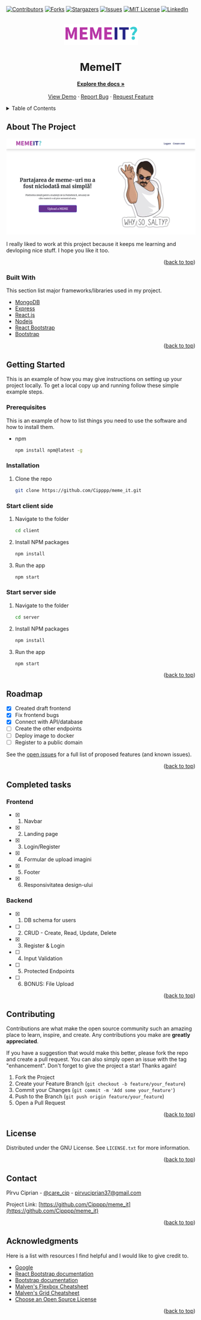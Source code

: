 <div id="top"></div>
<!--
*** Thanks for checking out the meme_it. If you have a suggestion
*** that would make this better, please fork the repo and create a pull request
*** or simply open an issue with the tag "enhancement".
*** Don't forget to give the project a star!
*** Thanks again! Now go create something AMAZING! :D
-->

[![Contributors][contributors-shield]][contributors-url]
[![Forks][forks-shield]][forks-url]
[![Stargazers][stars-shield]][stars-url]
[![Issues][issues-shield]][issues-url]
[![MIT License][license-shield]][license-url]
[![LinkedIn][linkedin-shield]][linkedin-url]

<!-- PROJECT LOGO -->
<br />
<div align="center">
  <a href="https://github.com/Cippppp/meme_it">
    <img src="images/logo.png" alt="Logo" width="197" height="56">
  </a>

  <h1 align="center">MemeIT</h1>

  <p align="center">
    <a href="https://github.com/Cipppp/meme_it"><strong>Explore the docs »</strong></a>
    <br />
    <br />
    <a href="https://cipppp.github.io/meme_it/">View Demo</a>
    ·
    <a href="https://github.com/Cipppp/meme_it/issues">Report Bug</a>
    ·
    <a href="https://github.com/Cipppp/meme_it/issues">Request Feature</a>
  </p>
</div>

<!-- TABLE OF CONTENTS -->
<details>
  <summary>Table of Contents</summary>
  <ol>
    <li>
      <a href="#about-the-project">About The Project</a>
      <ul>
        <li><a href="#built-with">Built With</a></li>
      </ul>
    </li>
    <li>
      <a href="#getting-started">Getting Started</a>
      <ul>
        <li><a href="#prerequisites">Prerequisites</a></li>
        <li><a href="#installation">Installation</a></li>
      </ul>
    </li>
    <li><a href="#usage">Usage</a></li>
    <li><a href="#roadmap">Roadmap</a></li>
    <li><a href="#contributing">Contributing</a></li>
    <li><a href="#license">License</a></li>
    <li><a href="#contact">Contact</a></li>
    <li><a href="#acknowledgments">Acknowledgments</a></li>
  </ol>
</details>

<!-- ABOUT THE PROJECT -->

## **About The Project**

[![Product Name Screen Shot][product-screenshot]](https://cipppp.github.io/meme_it/)

I really liked to work at this project because it keeps me learning and devloping nice stuff. I hope you like it too.

<p align="right">(<a href="#top">back to top</a>)</p>

### Built With

This section list major frameworks/libraries used in my project.

-   [MongoDB](https://www.mongodb.com)
-   [Express](https://expressjs.com)
-   [React.js](https://reactjs.org/)
-   [Nodejs](https://nodejs.org/en/)
-   [React Bootstrap](https://react-bootstrap.github.io)
-   [Bootstrap](https://getbootstrap.com)

<p align="right">(<a href="#top">back to top</a>)</p>

<!-- GETTING STARTED -->

## **Getting Started**

This is an example of how you may give instructions on setting up your project locally.
To get a local copy up and running follow these simple example steps.

### Prerequisites

This is an example of how to list things you need to use the software and how to install them.

-   npm
    ```sh
    npm install npm@latest -g
    ```

### Installation

1. Clone the repo
    ```sh
    git clone https://github.com/Cipppp/meme_it.git
    ```

### Start client side

1. Navigate to the folder
    ```sh
    cd client
    ```
2. Install NPM packages
    ```sh
    npm install
    ```
3. Run the app
    ```sh
    npm start
    ```

### Start server side

1. Navigate to the folder
    ```sh
    cd server
    ```
2. Install NPM packages
    ```sh
    npm install
    ```
3. Run the app
    ```sh
    npm start
    ```

<p align="right">(<a href="#top">back to top</a>)</p>

<!-- ROADMAP -->

## **Roadmap**

-   [x] Created draft frontend
-   [x] Fix frontend bugs
-   [x] Connect with API/database
-   [ ] Create the other endpoints
-   [ ] Deploy image to docker
-   [ ] Register to a public domain

See the [open issues](https://github.com/Cipppp/meme_it/issues) for a full list of proposed features (and known issues).

<p align="right">(<a href="#top">back to top</a>)</p>

<!-- Completed tasks -->

## **Completed tasks**

### Frontend

-   [x] 1. Navbar
-   [x] 2. Landing page
-   [x] 3. Login/Register
-   [x] 4. Formular de upload imagini
-   [x] 5. Footer
-   [x] 6. Responsivitatea design-ului

### Backend

-   [x] 1. DB schema for users
-   [ ] 2. CRUD - Create, Read, Update, Delete
-   [x] 3. Register & Login
-   [ ] 4. Input Validation
-   [ ] 5. Protected Endpoints
-   [ ] 6. BONUS: File Upload

<p align="right">(<a href="#top">back to top</a>)</p>

<!-- CONTRIBUTING -->

## **Contributing**

Contributions are what make the open source community such an amazing place to learn, inspire, and create. Any contributions you make are **greatly appreciated**.

If you have a suggestion that would make this better, please fork the repo and create a pull request. You can also simply open an issue with the tag "enhancement".
Don't forget to give the project a star! Thanks again!

1. Fork the Project
2. Create your Feature Branch (`git checkout -b feature/your_feature`)
3. Commit your Changes (`git commit -m 'Add some your_feature'`)
4. Push to the Branch (`git push origin feature/your_feature`)
5. Open a Pull Request

<p align="right">(<a href="#top">back to top</a>)</p>

<!-- LICENSE -->

## **License**

Distributed under the GNU License. See `LICENSE.txt` for more information.

<p align="right">(<a href="#top">back to top</a>)</p>

<!-- CONTACT -->

## **Contact**

Pîrvu Ciprian - [@care_cip](https://twitter.com/care_cip) - pirvuciprian37@gmail.com

Project Link: [https://github.com/Cipppp/meme_it](https://github.com/Cipppp/meme_it)

<p align="right">(<a href="#top">back to top</a>)</p>

<!-- ACKNOWLEDGMENTS -->

## **Acknowledgments**

Here is a list with resources I find helpful and I would like to give credit to.

-   [Google](https://www.google.com/?client=safari)
-   [React Bootstrap documentation](https://react-bootstrap.github.io)
-   [Bootstrap documentation](https://getbootstrap.com/docs/4.1/getting-started/introduction/)
-   [Malven's Flexbox Cheatsheet](https://flexbox.malven.co/)
-   [Malven's Grid Cheatsheet](https://grid.malven.co/)
-   [Choose an Open Source License](https://choosealicense.com)

<p align="right">(<a href="#top">back to top</a>)</p>

<!-- MARKDOWN LINKS & IMAGES -->

[contributors-shield]: https://img.shields.io/github/contributors/Cipppp/meme_it.svg?style=for-the-badge
[contributors-url]: https://github.com/Cipppp/meme_it/graphs/contributors
[forks-shield]: https://img.shields.io/github/forks/Cipppp/meme_it.svg?style=for-the-badge
[forks-url]: https://github.com/Cipppp/meme_it/network/members
[stars-shield]: https://img.shields.io/github/stars/Cipppp/meme_it.svg?style=for-the-badge
[stars-url]: https://github.com/Cipppp/meme_it/stargazers
[issues-shield]: https://img.shields.io/github/issues/Cipppp/meme_it.svg?style=for-the-badge
[issues-url]: https://github.com/Cipppp/meme_it/issues
[license-shield]: https://img.shields.io/github/license/Cipppp/meme_it.svg?style=for-the-badge
[license-url]: https://github.com/Cipppp/meme_it/blob/master/LICENSE.txt
[linkedin-shield]: https://img.shields.io/badge/-LinkedIn-black.svg?style=for-the-badge&logo=linkedin&colorB=555
[linkedin-url]: https://www.linkedin.com/in/pirvuciprian/
[product-screenshot]: images/homepage.png
